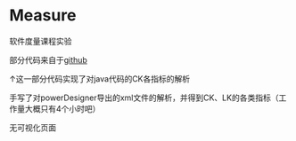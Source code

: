 # Measure
软件度量课程实验



部分代码来自于[github](https://github.com/pisee/CKMetrics)

↑这一部分代码实现了对java代码的CK各指标的解析

手写了对powerDesigner导出的xml文件的解析，并得到CK、LK的各类指标（工作量大概只有4个小时吧）

无可视化页面

